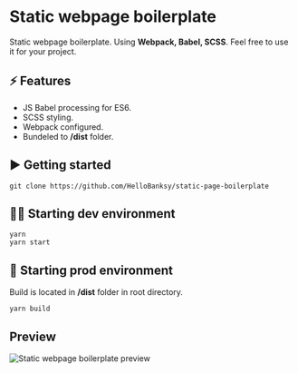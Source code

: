 # Static webpage boilerplate
Static webpage boilerplate. Using <b>Webpack, Babel, SCSS</b>.
Feel free to use it for your project.

## ⚡ Features
* JS Babel processing for ES6.
* SCSS styling.
* Webpack configured.
* Bundeled to <b>/dist</b> folder.

## ▶️ Getting started
```
git clone https://github.com/HelloBanksy/static-page-boilerplate
```

## 👨‍💻 Starting dev environment
```
yarn
yarn start
```

## 🚀 Starting prod environment
Build is located in <b>/dist</b> folder in root directory.
```
yarn build
```

## Preview
![Static webpage boilerplate preview](https://user-images.githubusercontent.com/14039675/95678743-e2224f80-0bce-11eb-9433-addbfd94d65d.gif)
